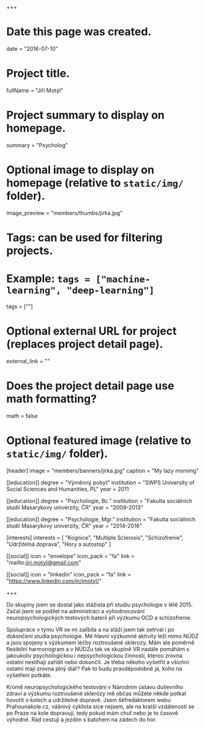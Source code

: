 +++
# Date this page was created.
date = "2016-07-10"

# Project title.
fullName = "Jiří Motýl"

# Project summary to display on homepage.
summary = "Psycholog"

# Optional image to display on homepage (relative to `static/img/` folder).
image_preview = "members/thumbs/jirka.jpg"

# Tags: can be used for filtering projects.
# Example: `tags = ["machine-learning", "deep-learning"]`
tags = [""]

# Optional external URL for project (replaces project detail page).
external_link = ""

# Does the project detail page use math formatting?
math = false

# Optional featured image (relative to `static/img/` folder).
[header]
image = "members/banners/jirka.jpg"
caption = "My lazy morning"

[[education]]
    degree = "Výměnný pobyt"
    institution = "SWPS University of Social Sciences and Humanities, PL"
    year = 2011
    
[[education]]
    degree = "Psychologie, Bc."
    institution = "Fakulta sociálních studií Masarykovy univerzity, ČR"
    year = "2009-2013"
    
[[education]]
    degree = "Psychologie, Mgr."
    institution = "Fakulta sociálních studií Masarykovy univerzity, ČR"
    year = "2014-2016"

[interests]
  interests = [
      "Kognice",
      "Multiple Sclerosis",
      "Schizofrenie",
      "Udržitelná doprava",
      "Hory a autostop"
  ]

[[social]]
    icon = "envelope"
    icon_pack = "fa"
    link = "mailto:jiri.motyl@gmail.com"

[[social]]
    icon = "linkedin"
    icon_pack = "fa"
    link = "https://www.linkedin.com/in/jmotyl/"

+++

Do skupiny jsem se dostal jako stážista při studiu psychologie v létě 2015. Začal jsem se podílet na administraci a vyhodnocování neuropsychologických testových baterií při výzkumu OCD a schizofrenie.

Spolupráce v týmu VR se mi zalíbila a na stáži jsem tak setrval i po dokončení studia psychologie. Mé hlavní výzkumné aktivity leží mimo NÚDZ a jsou spojeny s výzkumem léčby roztroušené sklérozy. Mám ale poměrně flexibilní harmonogram a v NÚDZu tak ve skupině VR nadále pomáhám s jakoukoliv psychologickou i nepsychologickou činností, kterou zrovna ostatní nestíhají zařídit nebo dokončit. Je třeba někoho vyšetřit a všichni ostatní mají zrovna plný diář? Pak to budu pravděpodobně já, koho na vyšetření potkáte.

Kromě neuropsychologického testování v Národním ústavu duševního zdraví a výzkumu roztroušené sklerózy mě občas můžete někde potkat hovořit o kolech a udržitelné dopravě. Jsem šéfredaktorem webu Prahounakole.cz, vášnivý cyklista sice nejsem, ale na kratší vzdálenosti se po Praze na kole dopravuji, tedy pokud mám chuť nebo je to časově výhodné. Rád cestuji a jezdím s batohem na zádech do hor.